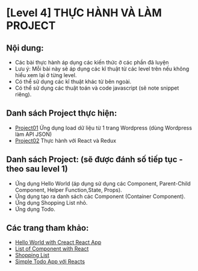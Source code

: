 # [Level 4] THỰC HÀNH VÀ LÀM PROJECT

## Nội dung:

* Các bài thực hành áp dụng các kiến thức ở các phần đã luyện 
* Lưu ý: Mỗi bài này sẽ áp dụng các kĩ thuật từ các level trên nếu không hiểu xem lại ở từng level.
* Có thể sử dụng các kĩ thuật khác từ bên ngoài.
* Có thể sử dụng các thuật toán và code javascript (sẽ note snippet riêng).


## Danh sách Project thực hiện:

* [Project01](https://github.com/nvminhtu/React/blob/master/reactjs/level4/project01) Ứng dụng load dữ liệu từ 1 trang Wordpress (dùng Wordpress làm API JSON)
* [Project02](http://www.jchapron.com/2015/08/14/getting-started-with-redux/) Thực hành với React và Redux


## Danh sách Project: (sẽ được đánh số tiếp tục - theo sau level 1)

* Ứng dụng Hello World (áp dụng sử dụng các Component, Parent-Child Component, Helper Function,State, Props).
* Ứng dụng tạo ra danh sách các Component (Container Component).
* Ứng dụng Shopping List nhỏ.
* Ứng dụng Todo.


## Các trang tham khảo:

* [Hello World with Creact React App](https://medium.com/@diamondgfx/learning-react-with-create-react-app-part-3-322447d14192)
* [List of Component with React](https://medium.com/@diamondgfx/learning-react-with-create-react-app-part-3-322447d14192)
* [Shopping List](https://facebook.github.io/react/docs/thinking-in-react.html)
* [Simple Todo App với Reacts](https://scotch.io/tutorials/create-a-simple-to-do-app-with-react)